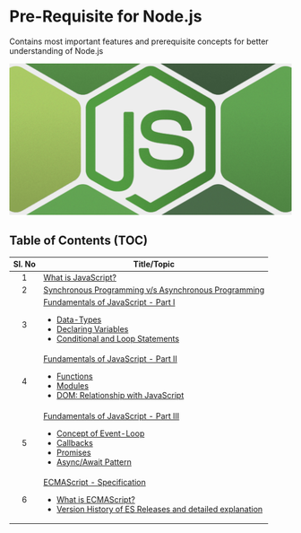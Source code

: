 # Pre-Requisite for Node.js

Contains most important features and prerequisite concepts for better understanding of Node.js

![GettingStartedWithNode](assets/nodejs.png)


## Table of Contents (TOC)


| **Sl. No**   | **Title/Topic** |  
|:----------:|-----| 
| 1  | [What is JavaScript?](module-1/README.md)  |
| 2  | [Synchronous Programming v/s Asynchronous Programming](module-2/README.md)  |
| 3  | [Fundamentals of JavaScript - Part I]() <br><ul><li>[Data-Types](module-3/DATA_TYPES.md)</li><li>[Declaring Variables](module-3/DECLARING_VARIABLE.md)</li><li>[Conditional and Loop Statements](module-3/PROGRAMMING_CONSTRUCTS.md)</li></ul> |
| 4  | [Fundamentals of JavaScript - Part II]() <br><ul><li>[Functions](module-4/FUNCTIONS.md)</li><li>[Modules](module-4/MODULES.md)</li><li>[DOM: Relationship with JavaScript](module-4/DOM.md)</li></ul>  |
| 5  | [Fundamentals of JavaScript - Part III]() <br><ul><li>[Concept of Event-Loop](module-5/EVENTLOOP.md)</li><li>[Callbacks](module-5/CALLBACK.md)</li><li>[Promises](module-5/PROMISE.md)</li><li>[Async/Await Pattern](module-5/ASYNCAWAIT.md)</li></ul>  |
| 6  | [ECMAScript - Specification]() <br><ul><li>[What is ECMAScript?](https://github.com/shravankb/ECMAScript-Specifications#what-is-ecmascript)</li><li>[Version History of ES Releases and detailed explanation](https://github.com/shravankb/ECMAScript-Specifications#version-history-of-es-releases)</li></ul>  |
